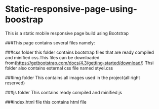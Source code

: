 # Static-responsive-page-using-boostrap
This is a static mobile responsive page build using Bootstrap

###This page contains several files namely:

###css folder
this folder  contains bootstrap files that are ready compiled and minified css.This files can be downloaded from(https://getbootstrap.com/docs/4.3/getting-started/download/)
Thsi folder also contains external css file named styel.css

###img folder
This contains all images used in the project(all right reserved)

###js folder
This contains ready compiled and minified js

###index.html file
this contains html file
